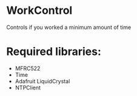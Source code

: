 # WorkControl
Controls if you worked a minimum amount of time

# Required libraries:
* MFRC522
* Time
* Adafruit LiquidCrystal
* NTPClient
